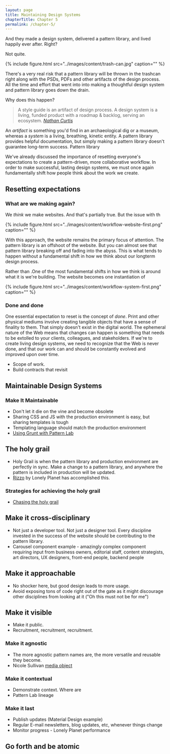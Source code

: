 ```yaml
---
layout: page
title: Maintaining Design Systems
chapterTitle: Chapter 5
permalink: /chapter-5/
---
```


And they made a design system, delivered a pattern library, and lived happily ever after. Right? 

Not quite.

{% include figure.html src="../images/content/trash-can.jpg" caption="" %}

There's a very real risk that a pattern library will be thrown in the trashcan right along with the PSDs, PDFs and other artifacts of the design process. All the time and effort that went into into making a thoughtful design system and pattern library goes down the drain.

Why does this happen?

> A style guide is an artifact of design process. A design system is a living, funded product with a roadmap & backlog, serving an ecosystem. <cite>[Nathan Curtis](https://twitter.com/nathanacurtis/status/656829204235972608)</cite>

An *artifact* is something you'd find in an archaeological dig or a museum, whereas a *system* is a living, breathing, kinetic entity. A pattern library provides helpful documentation, but simply making a pattern library doesn't guarantee long-term success. Pattern library
 
We've already discussed the importance of resetting everyone's expectations to create a pattern-driven, more collaborative workflow. In order to make successful, lasting design systems, we must once again fundamentally shift how people think about the work we create.

## Resetting expectations

### What are we making again?
We *think* we make websites. And that's partially true. But the issue with th

{% include figure.html src="../images/content/workflow-website-first.png" caption="" %}

With this approach, the website remains the primary focus of attention. The pattern library is an offshoot of the website. But you can almost see that pattern library breaking off and fading into the abyss. This is what tends to happen without a fundamental shift in how we think about our longterm design process.

Rather than .One of the most fundamental shifts in how we think is around what it is we're building. The website becomes one instantiation of 

{% include figure.html src="../images/content/workflow-system-first.png" caption="" %}

### Done and done
One essential expectation to reset is the concept of *done*. Print and other physical mediums involve creating tangible objects that have a sense of finality to them. That simply doesn't exist in the digital world. The ephemeral nature of the Web means that changes can happen  is something that needs to be extolled to your clients, colleagues, and stakeholders. If we're to create living design systems, we need to recognize that the Web is never done, and that our work can and should be constantly evolved and improved upon over time.

- Scope of work. 
- Build contracts that revisit 

## Maintainable Design Systems

### Make It Maintainable
- Don't let it die on the vine and become obsolete
- Sharing CSS and JS with the production environment is easy, but sharing templates is tough
- Templating language should match the production environment
- [Using Grunt with Pattern Lab](http://bradfrost.com/blog/post/using-grunt-with-pattern-lab/)

## The holy grail
- Holy Grail is when the pattern library and production environment are perfectly in sync. Make a change to a pattern library, and anywhere the pattern is included in production will be updated.
- [Rizzo](http://rizzo.lonelyplanet.com/) by Lonely Planet has accomplished this.

### Strategies for achieving the holy grail
- [Chasing the holy grail](https://medium.com/@marcelosomers/chasing-the-holy-grail-bbc0b7cce365#.vy45rkm7m)

## Make it cross-disciplinary
- Not just a developer tool. Not just a designer tool. Every discipline invested in the success of the website should be contributing to the pattern library.
- Carousel component example - amazingly complex component requiring input from business owners, editorial staff, content strategists, art directors, UX designers, front-end people, backend people

## Make it approachable
- No shocker here, but good design leads to more usage.
- Avoid exposing tons of code right out of the gate as it might discourage other disciplines from looking at it ("Oh this must not be for me")

## Make it visible
- Make it public.
- Recruitment, recruitment, recruitment.

### Make it agnostic
- The more agnostic pattern names are, the more versatile and reusable they become.
- Nicole Sullivan [media object](http://www.stubbornella.org/content/2010/06/25/the-media-object-saves-hundreds-of-lines-of-code/)

### Make it contextual
- Demonstrate context. Where are
- Pattern Lab lineage

### Make it last
- Publish updates (Material Design example)
- Regular E-mail newsletters, blog updates, etc, whenever things change
- Monitor progress - Lonely Planet performance

## Go forth and be atomic
